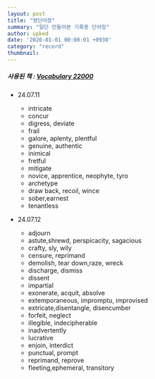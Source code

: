 ```yaml
---
layout: post
title: "영단어장"
summary: "일단 만들어본 기록용 단어장"
author: upked
date: '2020-01-01 00:00:01 +0930'
category: "record"
thumbnail: 
---
```



##### 사용된 책 : [Vocabulary 22000](https://product.kyobobook.co.kr/detail/S000000450458)


- 24.07.11
    - intricate
    - concur
    - digress, deviate
    - frail
    - galore, aplenty, plentful
    - genuine, authentic
    - inimical
    - fretful
    - mitigate
    - novice, apprentice, neophyte, tyro
    - archetype
    - draw back, recoil, wince
    - sober,earnest
    - tenantless

- 24.07.12
    - adjourn
    - astute,shrewd, perspicacity, sagacious
    - crafty, sly, wily
    - censure, reprimand
    - demolish, tear down,raze, wreck
    - discharge, dismiss
    - dissent
    - impartial
    - exonerate, acquit, absolve
    - extemporaneous, impromptu, improvised
    - extricate,disentangle, disencumber
    - forfeit, neglect
    - illegible, indecipherable
    - inadvertently
    - lucrative
    - enjoin, interdict
    - punctual, prompt
    - reprimand, reprove
    - fleeting,ephemeral, transitory